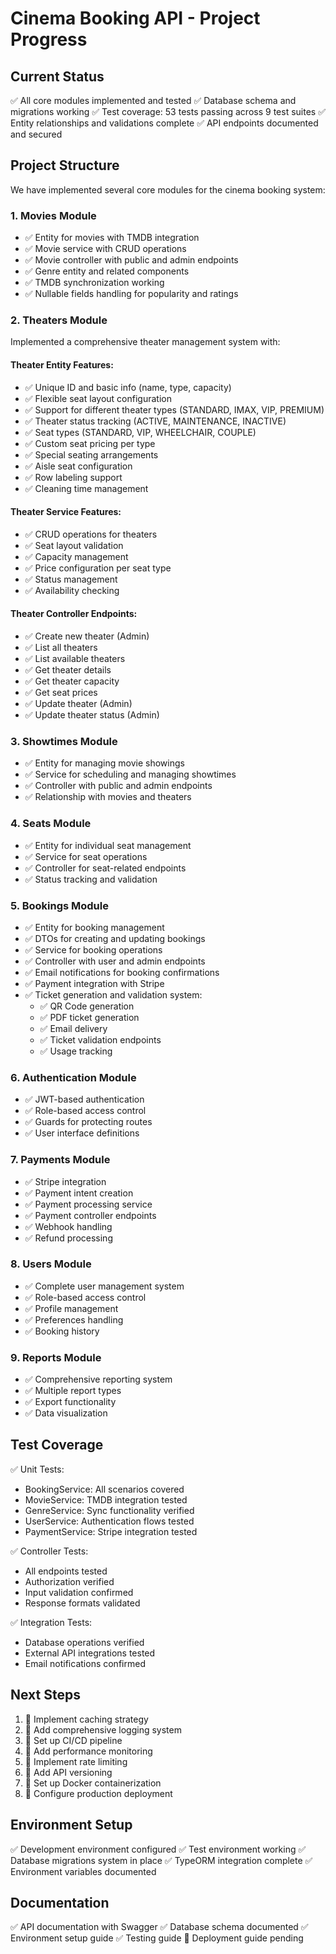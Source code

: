 # Cinema Booking API - Project Progress

## Current Status
✅ All core modules implemented and tested
✅ Database schema and migrations working
✅ Test coverage: 53 tests passing across 9 test suites
✅ Entity relationships and validations complete
✅ API endpoints documented and secured

## Project Structure
We have implemented several core modules for the cinema booking system:

### 1. Movies Module
- ✅ Entity for movies with TMDB integration
- ✅ Movie service with CRUD operations
- ✅ Movie controller with public and admin endpoints
- ✅ Genre entity and related components
- ✅ TMDB synchronization working
- ✅ Nullable fields handling for popularity and ratings

### 2. Theaters Module
Implemented a comprehensive theater management system with:

#### Theater Entity Features:
- ✅ Unique ID and basic info (name, type, capacity)
- ✅ Flexible seat layout configuration
- ✅ Support for different theater types (STANDARD, IMAX, VIP, PREMIUM)
- ✅ Theater status tracking (ACTIVE, MAINTENANCE, INACTIVE)
- ✅ Seat types (STANDARD, VIP, WHEELCHAIR, COUPLE)
- ✅ Custom seat pricing per type
- ✅ Special seating arrangements
- ✅ Aisle seat configuration
- ✅ Row labeling support
- ✅ Cleaning time management

#### Theater Service Features:
- ✅ CRUD operations for theaters
- ✅ Seat layout validation
- ✅ Capacity management
- ✅ Price configuration per seat type
- ✅ Status management
- ✅ Availability checking

#### Theater Controller Endpoints:
- ✅ Create new theater (Admin)
- ✅ List all theaters
- ✅ List available theaters
- ✅ Get theater details
- ✅ Get theater capacity
- ✅ Get seat prices
- ✅ Update theater (Admin)
- ✅ Update theater status (Admin)

### 3. Showtimes Module
- ✅ Entity for managing movie showings
- ✅ Service for scheduling and managing showtimes
- ✅ Controller with public and admin endpoints
- ✅ Relationship with movies and theaters

### 4. Seats Module
- ✅ Entity for individual seat management
- ✅ Service for seat operations
- ✅ Controller for seat-related endpoints
- ✅ Status tracking and validation

### 5. Bookings Module
- ✅ Entity for booking management
- ✅ DTOs for creating and updating bookings
- ✅ Service for booking operations
- ✅ Controller with user and admin endpoints
- ✅ Email notifications for booking confirmations
- ✅ Payment integration with Stripe
- ✅ Ticket generation and validation system:
  - ✅ QR Code generation
  - ✅ PDF ticket generation
  - ✅ Email delivery
  - ✅ Ticket validation endpoints
  - ✅ Usage tracking

### 6. Authentication Module
- ✅ JWT-based authentication
- ✅ Role-based access control
- ✅ Guards for protecting routes
- ✅ User interface definitions

### 7. Payments Module
- ✅ Stripe integration
- ✅ Payment intent creation
- ✅ Payment processing service
- ✅ Payment controller endpoints
- ✅ Webhook handling
- ✅ Refund processing

### 8. Users Module
- ✅ Complete user management system
- ✅ Role-based access control
- ✅ Profile management
- ✅ Preferences handling
- ✅ Booking history

### 9. Reports Module
- ✅ Comprehensive reporting system
- ✅ Multiple report types
- ✅ Export functionality
- ✅ Data visualization

## Test Coverage
✅ Unit Tests:
- BookingService: All scenarios covered
- MovieService: TMDB integration tested
- GenreService: Sync functionality verified
- UserService: Authentication flows tested
- PaymentService: Stripe integration tested

✅ Controller Tests:
- All endpoints tested
- Authorization verified
- Input validation confirmed
- Response formats validated

✅ Integration Tests:
- Database operations verified
- External API integrations tested
- Email notifications confirmed

## Next Steps
1. 🔄 Implement caching strategy
2. 🔄 Add comprehensive logging system
3. 🔄 Set up CI/CD pipeline
4. 🔄 Add performance monitoring
5. 🔄 Implement rate limiting
6. 🔄 Add API versioning
7. 🔄 Set up Docker containerization
8. 🔄 Configure production deployment

## Environment Setup
✅ Development environment configured
✅ Test environment working
✅ Database migrations system in place
✅ TypeORM integration complete
✅ Environment variables documented

## Documentation
✅ API documentation with Swagger
✅ Database schema documented
✅ Environment setup guide
✅ Testing guide
🔄 Deployment guide pending
